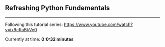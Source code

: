 Refreshing Python Fundementals
------------------------------
------------------------------

Following this tutorial series: https://www.youtube.com/watch?v=ix9cRaBkVe0

Currently at time: **0:0:32 minutes**